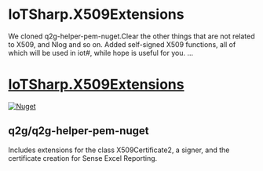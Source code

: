 # IoTSharp.X509Extensions
We cloned q2g-helper-pem-nuget.Clear the other things that are not related to X509, and Nlog and so on.
Added self-signed X509 functions, all of which will be used in iot#, while hope is useful for you.  ...


# [IoTSharp.X509Extensions](https://github.com/IoTSharp/IoTSharp.X509Extensions)
 
[![Nuget](https://img.shields.io/nuget/dt/IoTSharp.X509Extensions.svg)](https://www.nuget.org/packages/IoTSharp.X509Extensions)

## q2g/q2g-helper-pem-nuget

Includes extensions for the class X509Certificate2, a signer, and the certificate creation for Sense Excel Reporting.
